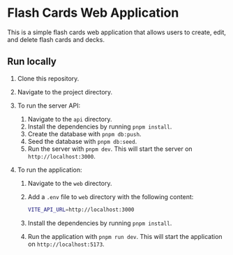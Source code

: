 # Flash Cards Web Application

This is a simple flash cards web application that allows users to create, edit, and delete flash cards and decks.

## Run locally

1. Clone this repository.

2. Navigate to the project directory.

3. To run the server API:

   1. Navigate to the `api` directory.
   2. Install the dependencies by running `pnpm install`.
   3. Create the database with `pnpm db:push`.
   4. Seed the database with `pnpm db:seed`.
   5. Run the server with `pnpm dev`. This will start the server on `http://localhost:3000`.

4. To run the application:

   1. Navigate to the `web` directory.
   2. Add a `.env` file to `web` directory with the following content:

        ```bash
        VITE_API_URL=http://localhost:3000
        ```

   3. Install the dependencies by running `pnpm install`.
   4. Run the application with `pnpm run dev`. This will start the application on `http://localhost:5173`.

